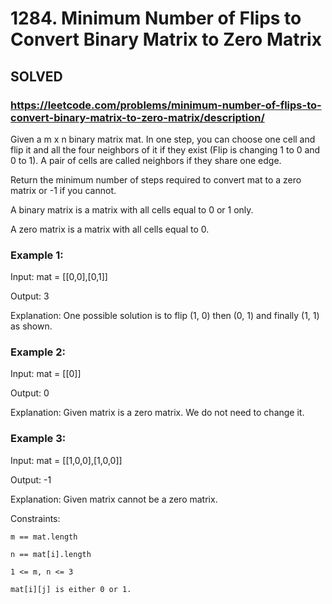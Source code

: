 # 1284. Minimum Number of Flips to Convert Binary Matrix to Zero Matrix

## SOLVED
### https://leetcode.com/problems/minimum-number-of-flips-to-convert-binary-matrix-to-zero-matrix/description/
Given a m x n binary matrix mat. In one step, you can choose one cell and flip it and all the four neighbors of it if they exist (Flip is changing 1 to 0 and 0 to 1). A pair of cells are called neighbors if they share one edge.



Return the minimum number of steps required to convert mat to a zero matrix or -1 if you cannot.



A binary matrix is a matrix with all cells equal to 0 or 1 only.



A zero matrix is a matrix with all cells equal to 0.





### Example 1:





Input: mat = [[0,0],[0,1]]


Output: 3



Explanation: One possible solution is to flip (1, 0) then (0, 1) and finally (1, 1) as shown.





### Example 2:





Input: mat = [[0]]


Output: 0



Explanation: Given matrix is a zero matrix. We do not need to change it.





### Example 3:





Input: mat = [[1,0,0],[1,0,0]]


Output: -1



Explanation: Given matrix cannot be a zero matrix.







Constraints:





	m == mat.length

	n == mat[i].length

	1 <= m, n <= 3

	mat[i][j] is either 0 or 1.



